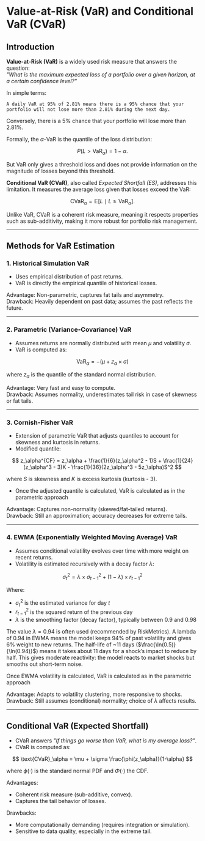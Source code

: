 # Value-at-Risk (VaR) and Conditional VaR (CVaR)

## Introduction

**Value-at-Risk (VaR)** is a widely used risk measure that answers the question:  
*"What is the maximum expected loss of a portfolio over a given horizon, at a certain confidence level?"* 

In simple terms:

`A daily VaR at 95% of 2.81% means there is a 95% chance that your portfolio will not lose more than 2.81% during the next day.`

Conversely, there is a 5% chance that your portfolio will lose more than 2.81%.

Formally, the $\alpha$-VaR is the quantile of the loss distribution:  

$$
P(L > \text{VaR}_\alpha) = 1-\alpha.
$$

But VaR only gives a threshold loss and does not provide information on the magnitude of losses beyond this threshold.

**Conditional VaR (CVaR)**, also called *Expected Shortfall (ES)*, addresses this limitation. It measures the average loss given that losses exceed the VaR:

$$
\text{CVaR}_\alpha = \mathbb{E}[L \mid L \geq \text{VaR}_\alpha].
$$

Unlike VaR, CVaR is a coherent risk measure, meaning it respects properties such as sub-additivity, making it more robust for portfolio risk management.

---

## Methods for VaR Estimation

### 1. Historical Simulation VaR
- Uses empirical distribution of past returns.  
- VaR is directly the empirical quantile of historical losses.  

Advantage: Non-parametric, captures fat tails and asymmetry.  
Drawback: Heavily dependent on past data; assumes the past reflects the future.  

---

### 2. Parametric (Variance-Covariance) VaR
- Assumes returns are normally distributed with mean $\mu$ and volatility $\sigma$.  
- VaR is computed as:  

$$
\text{VaR}_{\alpha} = -(\mu + z_{\alpha} \times \sigma)
$$

where $z_\alpha$ is the quantile of the standard normal distribution.  

Advantage: Very fast and easy to compute.  
Drawback: Assumes normality, underestimates tail risk in case of skewness or fat tails.  

---

### 3. Cornish-Fisher VaR
- Extension of parametric VaR that adjusts quantiles to account for skewness and kurtosis in returns.  
- Modified quantile:  

$$
z_\alpha^{CF} = z_\alpha + \frac{1}{6}(z_\alpha^2 - 1)S + \frac{1}{24}(z_\alpha^3 - 3)K - \frac{1}{36}(2z_\alpha^3 - 5z_\alpha)S^2
$$

where $S$ is skewness and $K$ is excess kurtosis (kurtosis - 3).  
- Once the adjusted quantile is calculated, VaR is calculated as in the parametric approach

Advantage: Captures non-normality (skewed/fat-tailed returns).  
Drawback: Still an approximation; accuracy decreases for extreme tails.  

---

### 4. EWMA (Exponentially Weighted Moving Average) VaR
- Assumes conditional volatility evolves over time with more weight on recent returns.  
- Volatility is estimated recursively with a decay factor $\lambda$:

$$
\sigma^2_t = \lambda \times \sigma^2_{t-1} + (1-\lambda) \times r^2_{t-1}
$$
 
Where:
- $\sigma^2_t$ is the estimated variance for day $t$
- $r^2_{t-1}$ is the squared return of the previous day
- $\lambda$ is the smoothing factor (decay factor), typically between 0.9 and 0.98
 
The value $\lambda = 0.94$ is often used (recommended by RiskMetrics).
A lambda of 0.94 in EWMA means the model keeps 94% of past volatility and gives 6% weight to new returns.
The half-life of ~11 days ($\frac{\ln(0.5)}{\ln(0.94)}$) means it takes about 11 days for a shock’s impact to reduce by half.
This gives moderate reactivity: the model reacts to market shocks but smooths out short-term noise.

Once EWMA volatility is calculated, VaR is calculated as in the parametric approach

Advantage: Adapts to volatility clustering, more responsive to shocks.  
Drawback: Still assumes (conditional) normality; choice of $\lambda$ affects results.  

---

## Conditional VaR (Expected Shortfall)
  
- CVaR answers *"If things go worse than VaR, what is my average loss?"*. 
- CVaR is computed as:

$$
\text{CVaR}_\alpha = \mu + \sigma \frac{\phi(z_\alpha)}{1-\alpha}
$$

where $\phi(\cdot)$ is the standard normal PDF and $\Phi(\cdot)$ the CDF.  

Advantages: 
- Coherent risk measure (sub-additive, convex).  
- Captures the tail behavior of losses.  

Drawbacks:
- More computationally demanding (requires integration or simulation).  
- Sensitive to data quality, especially in the extreme tail.  
